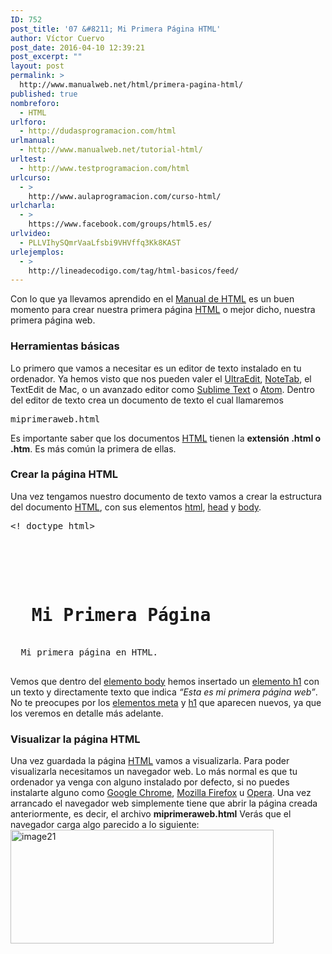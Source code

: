 ```yaml
---
ID: 752
post_title: '07 &#8211; Mi Primera Página HTML'
author: Víctor Cuervo
post_date: 2016-04-10 12:39:21
post_excerpt: ""
layout: post
permalink: >
  http://www.manualweb.net/html/primera-pagina-html/
published: true
nombreforo:
  - HTML
urlforo:
  - http://dudasprogramacion.com/html
urlmanual:
  - http://www.manualweb.net/tutorial-html/
urltest:
  - http://www.testprogramacion.com/html
urlcurso:
  - >
    http://www.aulaprogramacion.com/curso-html/
urlcharla:
  - >
    https://www.facebook.com/groups/html5.es/
urlvideo:
  - PLLVIhySQmrVaaLfsbi9VHVffq3Kk8KAST
urlejemplos:
  - >
    http://lineadecodigo.com/tag/html-basicos/feed/
---
```

<span style="font-weight: 400;">Con lo que ya llevamos aprendido en el </span>[<span style="font-weight: 400;">Manual de HTML</span>][1]<span style="font-weight: 400;"> es un buen momento para crear nuestra primera página </span><span style="font-weight: 400;"><a href="http://www.manualweb.net/tutorial-html/">HTML</a></span><span style="font-weight: 400;"> o mejor dicho, nuestra primera página web.</span> 
### Herramientas básicas

<span style="font-weight: 400;">Lo primero que vamos a necesitar es un editor de texto instalado en tu ordenador. Ya hemos visto que nos pueden valer el </span>[<span style="font-weight: 400;">UltraEdit</span>][2]<span style="font-weight: 400;">, </span>[<span style="font-weight: 400;">NoteTab</span>][3]<span style="font-weight: 400;">, el TextEdit de Mac, o un avanzado editor como </span>[<span style="font-weight: 400;">Sublime Text</span>][4]<span style="font-weight: 400;"> o </span>[<span style="font-weight: 400;">Atom</span>][5]<span style="font-weight: 400;">.</span> <span style="font-weight: 400;">Dentro del editor de texto crea un documento de texto el cual llamaremos</span> 
<pre><span style="font-weight: 400;">miprimeraweb.html</span></pre>

<span style="font-weight: 400;">Es importante saber que los documentos </span>[<span style="font-weight: 400;">HTML</span>][1]<span style="font-weight: 400;"> tienen la </span>**extensión .html o .htm**<span style="font-weight: 400;">. Es más común la primera de ellas.</span> 
### Crear la página HTML

<span style="font-weight: 400;">Una vez tengamos nuestro documento de texto vamos a crear la estructura del documento </span>[<span style="font-weight: 400;">HTML</span>][1]<span style="font-weight: 400;">, con sus elementos </span>[<span style="font-weight: 400;">html</span>][6]<span style="font-weight: 400;">, </span>[<span style="font-weight: 400;">head</span>][7]<span style="font-weight: 400;"> y </span>[<span style="font-weight: 400;">body</span>][8]<span style="font-weight: 400;">.</span> <pre lang="html4strict">&lt;! doctype html>



  <h1>
  Mi Primera Página
</h1>
  Mi primera página en HTML.

</pre>

<span style="font-weight: 400;">Vemos que dentro del </span>[<span style="font-weight: 400;">elemento body</span>][8]<span style="font-weight: 400;"> hemos insertado un </span>[<span style="font-weight: 400;">elemento h1</span>][9]<span style="font-weight: 400;"> con un texto y directamente texto que indica </span>*<span style="font-weight: 400;">“Esta es mi primera página web”</span>*<span style="font-weight: 400;">.</span> <span style="font-weight: 400;">No te preocupes por los </span>[<span style="font-weight: 400;">elementos meta</span>][10]<span style="font-weight: 400;"> y </span>[<span style="font-weight: 400;">h1</span>][9]<span style="font-weight: 400;"> que aparecen nuevos, ya que los veremos en detalle más adelante.</span> 
### Visualizar la página HTML

<span style="font-weight: 400;">Una vez guardada la página </span>[<span style="font-weight: 400;">HTML</span>][1]<span style="font-weight: 400;"> vamos a visualizarla. Para poder visualizarla necesitamos un navegador web. Lo más normal es que tu ordenador ya venga con alguno instalado por defecto, si no puedes instalarte alguno como </span>[<span style="font-weight: 400;">Google Chrome</span>][11]<span style="font-weight: 400;">, </span>[<span style="font-weight: 400;">Mozilla Firefox</span>][12]<span style="font-weight: 400;"> u </span>[<span style="font-weight: 400;">Opera</span>][13]<span style="font-weight: 400;">.</span> <span style="font-weight: 400;">Una vez arrancado el navegador web simplemente tiene que abrir la página creada anteriormente, es decir, el archivo </span>**miprimeraweb.html** <span style="font-weight: 400;">Verás que el navegador carga algo parecido a lo siguiente:</span>   <img class="size-full wp-image-753 alignleft" src="http://www.manualweb.net/wp-content/uploads/2016/04/image21.png" alt="image21" width="421" height="182" />

 [1]: http://www.manualweb.net/tutorial-html/
 [2]: http://www.idmcomp.com/
 [3]: http://www.notetab.com/
 [4]: http://www.sublimetext.com/
 [5]: https://atom.io/
 [6]: http://www.w3api.com/wiki/HTML:HTML
 [7]: http://www.w3api.com/wiki/HTML:HEAD
 [8]: http://www.w3api.com/wiki/HTML:BODY
 [9]: http://www.w3api.com/wiki/HTML:H1
 [10]: http://www.w3api.com/wiki/HTML:META
 [11]: https://www.google.com/chrome/browser/desktop/index.html
 [12]: https://www.mozilla.org/es-ES/firefox/new/
 [13]: http://www.opera.com/